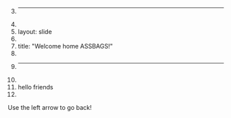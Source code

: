 3.	---
4.	
5.	layout: slide
6.	
7.	title: "Welcome home ASSBAGS!"
8.	
9.	---
10.	
11.	hello friends
12.	
Use the left arrow to go back!
